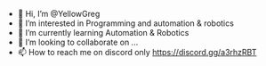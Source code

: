 - 👋 Hi, I’m @YellowGreg
- 👀 I’m interested in Programming and automation & robotics
- 🌱 I’m currently learning Automation & Robotics
- 💞️ I’m looking to collaborate on ...
- 📫 How to reach me on discord only https://discord.gg/a3rhzRBT

<!---
YellowGreg/YellowGreg is a ✨ special ✨ repository because its `README.md` (this file) appears on your GitHub profile.
You can click the Preview link to take a look at your changes.
--->
